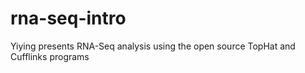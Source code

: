 # rna-seq-intro
Yiying presents RNA-Seq analysis using the open source TopHat and Cufflinks programs
